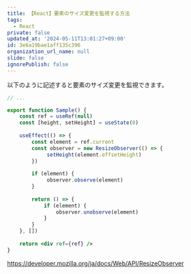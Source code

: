 ```yaml
---
title: 【React】要素のサイズ変更を監視する方法
tags:
  - React
private: false
updated_at: '2024-05-11T13:01:27+09:00'
id: 3e6a19bae1aff135c396
organization_url_name: null
slide: false
ignorePublish: false
---
```

以下のように記述すると要素のサイズ変更を監視できます。

```jsx
// ...

export function Sample() {
    const ref = useRef(null)
    const [height, setHeight] = useState(0)
    
    useEffect(() => {
        const element = ref.current
        const observer = new ResizeObserver(() => {
             setHeight(element.offsetHeight)
        })
    
        if (element) {
             observer.observe(element)
        }
    
        return () => {
            if (element) {
                observer.unobserve(element)
            }
        }
    }, [])
    
    return <div ref={ref} />
}

```

https://developer.mozilla.org/ja/docs/Web/API/ResizeObserver
